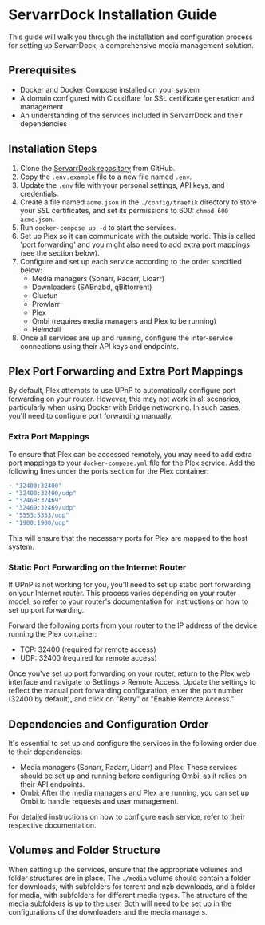# ServarrDock Installation Guide

This guide will walk you through the installation and configuration process for setting up ServarrDock, a comprehensive media management solution.

## Prerequisites

- Docker and Docker Compose installed on your system
- A domain configured with Cloudflare for SSL certificate generation and management
- An understanding of the services included in ServarrDock and their dependencies

## Installation Steps

1. Clone the [ServarrDock repository](https://github.com/OllieUK/ServarrDock) from GitHub.
2. Copy the `.env.example` file to a new file named `.env`.
3. Update the `.env` file with your personal settings, API keys, and credentials.
4. Create a file named `acme.json` in the `./config/traefik` directory to store your SSL certificates, and set its permissions to 600: `chmod 600 acme.json`.
5. Run `docker-compose up -d` to start the services.
6. Set up Plex so it can communicate with the outside world. This is called 'port forwarding' and you might also need to add extra port mappings (see the section below).
7. Configure and set up each service according to the order specified below:
   - Media managers (Sonarr, Radarr, Lidarr)
   - Downloaders (SABnzbd, qBittorrent)
   - Gluetun
   - Prowlarr
   - Plex
   - Ombi (requires media managers and Plex to be running)
   - Heimdall
8. Once all services are up and running, configure the inter-service connections using their API keys and endpoints.

## Plex Port Forwarding and Extra Port Mappings

By default, Plex attempts to use UPnP to automatically configure port forwarding on your router. However, this may not work in all scenarios, particularly when using Docker with Bridge networking. In such cases, you'll need to configure port forwarding manually.

### Extra Port Mappings

To ensure that Plex can be accessed remotely, you may need to add extra port mappings to your `docker-compose.yml` file for the Plex service. Add the following lines under the ports section for the Plex container:

```yaml
- "32400:32400"
- "32400:32400/udp"
- "32469:32469"
- "32469:32469/udp"
- "5353:5353/udp"
- "1900:1900/udp"
```

This will ensure that the necessary ports for Plex are mapped to the host system.

### Static Port Forwarding on the Internet Router

If UPnP is not working for you, you'll need to set up static port forwarding on your Internet router. This process varies depending on your router model, so refer to your router's documentation for instructions on how to set up port forwarding.

Forward the following ports from your router to the IP address of the device running the Plex container:

- TCP: 32400 (required for remote access)
- UDP: 32400 (required for remote access)

Once you've set up port forwarding on your router, return to the Plex web interface and navigate to Settings > Remote Access. Update the settings to reflect the manual port forwarding configuration, enter the port number (32400 by default), and click on "Retry" or "Enable Remote Access."

## Dependencies and Configuration Order

It's essential to set up and configure the services in the following order due to their dependencies:

- Media managers (Sonarr, Radarr, Lidarr) and Plex: These services should be set up and running before configuring Ombi, as it relies on their API endpoints.
- Ombi: After the media managers and Plex are running, you can set up Ombi to handle requests and user management.

For detailed instructions on how to configure each service, refer to their respective documentation.

## Volumes and Folder Structure

When setting up the services, ensure that the appropriate volumes and folder structures are in place. The `./media` volume should contain a folder for downloads, with subfolders for torrent and nzb downloads, and a folder for media, with subfolders for different media types. The structure of the media subfolders is up to the user. Both will need to be set up in the configurations of the downloaders and the media managers.